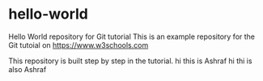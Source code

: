 # hello-world
Hello World repository for Git tutorial
This is an example repository for the Git tutoial on https://www.w3schools.com

This repository is built step by step in the tutorial.
hi this is Ashraf
hi thi is also Ashraf
